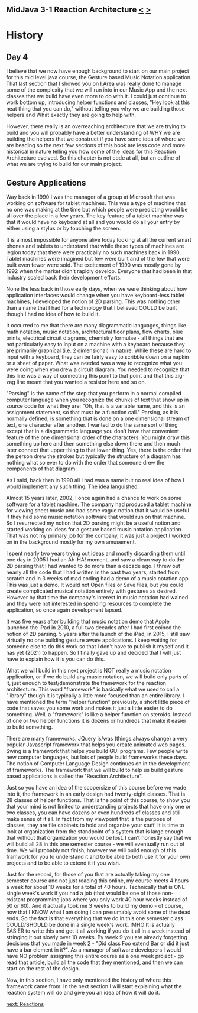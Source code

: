 ## MidJava 3-1 Reaction Architecture [&LT;](MJ0209.md) [&GT;](MJ0302.md)
# History
## Day 4

I believe that we now have enough background to start on our main project for this mid level java course, the Gesture based Music Notation application. That last section that I showed you on I.Area was really done to manage some of the complexity that we will run into in our Music App and the next classes that we build have even more to do with it. I could just continue to work bottom up, introducing helper functions and classes, "Hey look at this neat thing that you can do," without telling you why we are building those helpers and What exactly they are going to help with. 

However, there really is an overreaching architecture that we are trying to build and you will probably have a better understanding of WHY we are building the helpers that we construct if you have some idea of where we are heading so the next few sections of this book are less code and more historical in nature telling you how some of the ideas for this Reaction Architecture evolved. So this chapter is not code at all, but an outline of what we are trying to build for our main project. 

## Gesture Applications

Way back in 1990 I was the manager of a group at Microsoft that was working on software for tablet machines. This was a type of machine that no one was making at the time but which people were predicting would be all over the place in a few years. The key feature of a tablet machine was that it would have no keyboard at all and you would do all your entry by either using a stylus or by touching the screen.

It is almost impossible for anyone alive today looking at all the current smart phones and tablets to understand that while these types of machines are legion today that there were practically no such machines back in 1990. Tablet machines were imagined but few were built and of the few that were built even fewer were sold. The excitement of 1990 was mostly gone by 1992 when the market didn't rapidly develop. Everyone that had been in that industry scaled back their development efforts.

None the less back in those early days, when we were thinking about how application interfaces would change when you have keyboard-less tablet machines, I developed the notion of 2D parsing. This was nothing other than a name that I had for a technology that I believed COULD be built though I had no idea of how to build it.

It occurred to me that there are many diagrammatic languages, things like math notation, music notation, architectural floor plans, flow charts, blue prints, electrical circuit diagrams, chemistry formulae - all things that are not particularly easy to input on a machine with a keyboard because they are primarily graphical (i.e. 2 dimensional) in nature. While these are hard to input with a keyboard, they can be fairly easy to scribble down on a napkin or a sheet of paper. What was needed was a way to recognize what you were doing when you drew a circuit diagram. You needed to recognize that this line was a way of connecting this point to that point and that this zig-zag line meant that you wanted a resistor here and so on. 

"Parsing" is the name of the step that you perform in a normal compiled computer language when you recognize the chunks of text that show up in source code for what they are: "Oh, that is a variable name, and this is an assignment statement, so that must be a function call." Parsing, as it is normally defined, is something that is done on a one dimensional stream of text, one character after another. I wanted to do the same sort of thing except that in a diagrammatic language you don't have that convenient feature of the one dimensional order of the characters. You might draw this something up here and then something else down there and then much later connect that upper thing to that lower thing. Yes, there is the order that the person drew the strokes but typically the structure of a diagram has nothing what so ever to do with the order that someone drew the components of that diagram.

As I said, back then in 1990 all I had was a name but no real idea of how I would implement any such thing. The idea languished.

Almost 15 years later, 2002, I once again had a chance to work on some software for a tablet machine. The company had produced a tablet machine for viewing sheet music and had some vague notion that it would be useful if they had some music notation software that would run on that machine. So I resurrected my notion that 2D parsing might be a useful notion and started working on ideas for a gesture based music notation application. That was not my primary job for the company, it was just a project I worked on in the background mostly for my own amusement.

I spent nearly two years trying out ideas and mostly discarding them until one day in 2005 I had an Ah-HA! moment, and saw a clean way to do the 2D parsing that I had wanted to do more than a decade ago. I threw out nearly all the code that I had written in the past two years, started from scratch and in 3 weeks of mad coding had a demo of a music notation app. This was just a demo. It would not Open files or Save files, but you could create complicated musical notation entirely with gestures as desired. However by that time the company's interest in music notation had wained and they were not interested in spending resources to complete the application, so once again development lapsed.

It was five years after building that music notation demo that Apple launched the iPad in 2010, a full two decades after I had first coined the notion of 2D parsing. 5 years after the launch of the iPad, in 2015, I still saw virtually no one building gesture aware applications. I keep waiting for someone else to do this work so that I don't have to publish it myself and it has yet (2021) to happen. So I finally gave up and decided that I will just have to explain how it is you can do this.

What we will build in this next project is NOT really a music notation application, or if we do build any music notation, we will build only parts of it, just enough to test/demonstrate the framework for the reaction architecture. This word "framework" is basically what we used to call a "library" though it is typically a little more focused than an entire library. I have mentioned the term "helper function" previously, a short little piece of code that saves you some work and makes it just a little easier to do something. Well, a "framework" is like a helper function on steroids. Instead of one or two helper functions it is dozens or hundreds that make it easier to build something.

There are many frameworks. JQuery is/was (things always change) a very popular Javascript framework that helps you create animated web pages. Swing is a framework that helps you build GUI programs. Few people write new computer languages, but lots of people build frameworks these days. The notion of Computer Language Design continues on in the development of frameworks. The framework that we will build to help us build gesture based applications is called the "Reaction Architecture".

Just so you have an idea of the scope/size of this course before we wade into it, the framework in an early design had twenty-eight classes. That is 28 classes of helper functions. That is the point of this course, to show you that your mind is not limited to understanding projects that have only one or two classes, you can have dozens or even hundreds of classes and still make sense of it all. In fact from my viewpoint that is the purpose of classes, they are file cabinets to hold and organize your stuff. It is time to look at organization from the standpoint of a system that is large enough that without that organization you would be lost. I can't honestly say that we will build all 28 in this one semester course - we will eventually run out of time. We will probably not finish, however we will build enough of this framwork for you to understand it and to be able to both use it for your own projects and to be able to extend it if you wish.

Just for the record, for those of you that are actually taking my one semester course and not just reading this online, my course meets 4 hours a week for about 10 weeks for a total of 40 hours. Technically that is ONE single week's work if you had a job (that would be one of those non-existant programming jobs where you only work 40 hour weeks instead of 50 or 60). And it actually took me 3 weeks to build my demo - of course, now that I KNOW what I am doing I can presumably avoid some of the dead ends. So the fact is that everything that we do in this one semester class COULD/SHOULD be done in a single week's work. IMHO It is actually EASIER to write this and get it all working if you do it all in a week instead of stringing it out slowly over 10 weeks. By week 9 you are already forgetting decisions that you made in week 2 - "Did class Foo extend Bar or did it just have a bar element in it?". As a manager of software developers I would have NO problem assigning this entire course as a one week project - go read that article, build all the code that they mentioned, and then we can start on the rest of the design.

Now, in this section, I have only mentioned the history of where this framework came from. In the next section I will start explaining what the reaction system will do and give you an idea of how it will do it.

[next: Reactions](MJ0302.md)
